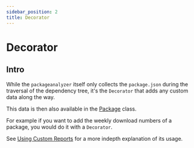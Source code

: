 ```yaml
---
sidebar_position: 2
title: Decorator
---
```


# Decorator
## Intro
While the `packageanalyzer` itself only collects the `package.json` during the traversal of the dependency tree, it's the `Decorator` that adds any custom data along the way.

This data is then also available in the [Package](./package.md) class.

For example if you want to add the weekly download numbers of a package, you would do it with a `Decorator`.

See [Using Custom Reports](../guides/custom_reports.md) for a more indepth explanation of its usage.